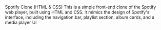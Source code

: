 Spotify Clone (HTML & CSS)
This is a simple front-end clone of the Spotify web player, built using HTML and CSS. It mimics the design of Spotify's interface, including the navigation bar, playlist section, album cards, and a media player UI

